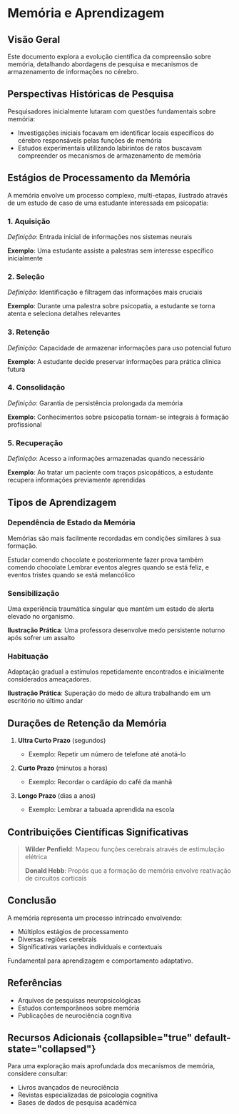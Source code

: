 # Memória e Aprendizagem

## Visão Geral

Este documento explora a evolução científica da compreensão sobre memória, detalhando abordagens de pesquisa e mecanismos de armazenamento de informações no cérebro.

## Perspectivas Históricas de Pesquisa

Pesquisadores inicialmente lutaram com questões fundamentais sobre memória:
- Investigações iniciais focavam em identificar locais específicos do cérebro responsáveis pelas funções de memória
- Estudos experimentais utilizando labirintos de ratos buscavam compreender os mecanismos de armazenamento de memória

## Estágios de Processamento da Memória

A memória envolve um processo complexo, multi-etapas, ilustrado através de um estudo de caso de uma estudante interessada em psicopatia:

### 1. Aquisição
*Definição*: Entrada inicial de informações nos sistemas neurais

**Exemplo**: Uma estudante assiste a palestras sem interesse específico inicialmente

### 2. Seleção
*Definição*: Identificação e filtragem das informações mais cruciais

**Exemplo**: Durante uma palestra sobre psicopatia, a estudante se torna atenta e seleciona detalhes relevantes

### 3. Retenção
*Definição*: Capacidade de armazenar informações para uso potencial futuro

**Exemplo**: A estudante decide preservar informações para prática clínica futura

### 4. Consolidação
*Definição*: Garantia de persistência prolongada da memória

**Exemplo**: Conhecimentos sobre psicopatia tornam-se integrais à formação profissional

### 5. Recuperação
*Definição*: Acesso a informações armazenadas quando necessário

**Exemplo**: Ao tratar um paciente com traços psicopáticos, a estudante recupera informações previamente aprendidas

## Tipos de Aprendizagem

### Dependência de Estado da Memória
Memórias são mais facilmente recordadas em condições similares à sua formação.

<tabs>
    <tab title="Exemplo de Contexto 1">
        Estudar comendo chocolate e posteriormente fazer prova também comendo chocolate
    </tab>
    <tab title="Exemplo de Contexto 2">
        Lembrar eventos alegres quando se está feliz, e eventos tristes quando se está melancólico
    </tab>
</tabs>

### Sensibilização
Uma experiência traumática singular que mantém um estado de alerta elevado no organismo.

**Ilustração Prática**: Uma professora desenvolve medo persistente noturno após sofrer um assalto

### Habituação
Adaptação gradual a estímulos repetidamente encontrados e inicialmente considerados ameaçadores.

**Ilustração Prática**: Superação do medo de altura trabalhando em um escritório no último andar

## Durações de Retenção da Memória

1. **Ultra Curto Prazo** (segundos)
    - Exemplo: Repetir um número de telefone até anotá-lo

2. **Curto Prazo** (minutos a horas)
    - Exemplo: Recordar o cardápio do café da manhã

3. **Longo Prazo** (dias a anos)
    - Exemplo: Lembrar a tabuada aprendida na escola

## Contribuições Científicas Significativas

> **Wilder Penfield**: Mapeou funções cerebrais através de estimulação elétrica
>
> **Donald Hebb**: Propôs que a formação de memória envolve reativação de circuitos corticais

## Conclusão

A memória representa um processo intrincado envolvendo:
- Múltiplos estágios de processamento
- Diversas regiões cerebrais
- Significativas variações individuais e contextuais

Fundamental para aprendizagem e comportamento adaptativo.

## Referências

- Arquivos de pesquisas neuropsicológicas
- Estudos contemporâneos sobre memória
- Publicações de neurociência cognitiva

## Recursos Adicionais {collapsible="true" default-state="collapsed"}

Para uma exploração mais aprofundada dos mecanismos de memória, considere consultar:
- Livros avançados de neurociência
- Revistas especializadas de psicologia cognitiva
- Bases de dados de pesquisa acadêmica